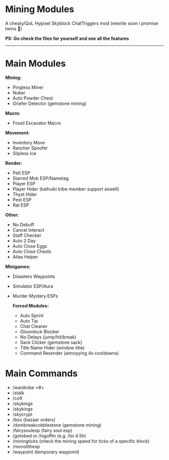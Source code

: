 # Mining Modules  
A cheaty/QoL Hypixel Skyblock ChatTriggers mod 
(rewrite soon i promise twins 🥀)

**PS: Go check the files for yourself and see all the features**

---

# Main Modules

**Mining:**  
- Pingless Miner  
- Nuker  
- Auto Powder Chest  
- Griefer Detector (gemstone mining)

**Macro:**  
- Fossil Excavator Macro  

**Movement:**  
- Inventory Move  
- Rancher Spoofer  
- Slipless Ice 

**Render:**  
- Pelt ESP  
- Starred Mob ESP/Nametag
- Player ESP  
- Player Hider (kalhuiki tribe member support aswell)
- Thyst Hider
- Pest ESP  
- Rat ESP  
  
**Other:**  
- No Debuff
- Cancel Interact
- Staff Checker  
- Auto 2 Day
- Auto Close Eggs  
- Auto Close Chests  
- Atlas Helper  

**Minigames:**  
- Disasters Waypoints  
- Simulator ESP/Aura
- Murder Mystery ESPs

  **Forced Modules:**
  - Auto Sprint
  - Auto Tip
  - Chat Cleaner
  - Gloomlock Blocker
  - No Delays (jump/hit/break)
  - Sack Clicker (gemstone sack)
  - Title Name Hider (window title)
  - Command Resender (annoyying 4s cooldowns)
 
# Main Commands

- /wardrobe <#>
- /stalk <name>
- /cofl
- /skykings
- /skykings
- /skycrypt
- /bzo (bazaar orders)
- /dontbreakcobblestone (gemstone mining)
- /fairysoulesp (fairy soul esp)
- /gotobed or /logoffin (e.g. /loi 4.5h)
- /miningticks (check the mining speed for ticks of a specific block)
- /monolithesp
- /waypoint (temporary waypoint)
